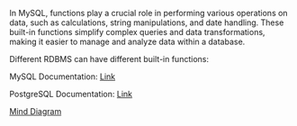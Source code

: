 In MySQL, functions play a crucial role in performing various operations on data, such as calculations, string manipulations, and date handling. These built-in functions simplify complex queries and data transformations, making it easier to manage and analyze data within a database.

Different RDBMS can have different built-in functions:

MySQL Documentation: [Link](https://dev.mysql.com/doc/refman/8.4/en/built-in-function-reference.html)

PostgreSQL Documentation: [Link](https://www.postgresql.org/docs/current/functions.html)

[Mind Diagram](https://whimsical.com/built-in-functions-H7R95F8bAoXg7HN81hehgH)
